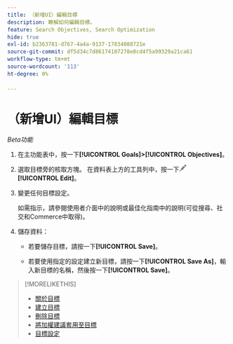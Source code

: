 ```yaml
---
title: （新增UI）編輯目標
description: 瞭解如何編輯目標。
feature: Search Objectives, Search Optimization
hide: true
exl-id: b2363781-d767-4a4a-9137-17834088721e
source-git-commit: df5d34c7d86174107278e0cd4f5a99329a21ca61
workflow-type: tm+mt
source-wordcount: '113'
ht-degree: 0%

---
```


# （新增UI）編輯目標

*Beta功能*

1. 在主功能表中，按一下&#x200B;**[!UICONTROL Goals]>[!UICONTROL Objectives]**。

1. 選取目標旁的核取方塊。 在資料表上方的工具列中，按一下![編輯](/help/search-social-commerce/assets/edit.png "編輯") **[!UICONTROL Edit]**。

1. 變更任何目標設定。

   如需指示，請參閱使用者介面中的說明或最佳化指南中的說明(可從搜尋、社交和Commerce中取得)。

1. 儲存資料：

   * 若要儲存目標，請按一下&#x200B;**[!UICONTROL Save]**。

   * 若要使用指定的設定建立新目標，請按一下&#x200B;**[!UICONTROL Save As]**，輸入新目標的名稱，然後按一下&#x200B;**[!UICONTROL Save]**。

>[!MORELIKETHIS]
>
>* [關於目標](objective-about.md)
>* [建立目標](objective-create.md)
>* [刪除目標](objective-delete.md)
>* [將加權建議套用至目標](objective-apply-weight-recommendations.md)
>* [目標設定](objective-settings.md)
